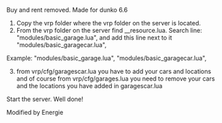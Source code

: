Buy and rent removed. Made for dunko 6.6

1. Copy the vrp folder where the vrp folder on the server is located.
2. From the vrp folder on the server find __resource.lua. Search line: "modules/basic_garage.lua", and add this line next to it "modules/basic_garagecar.lua",

Example: 
"modules/basic_garage.lua",
"modules/basic_garagecar.lua",

3. from vrp/cfg/garagescar.lua you have to add your cars and locations and of course from vrp/cfg/garages.lua you need to remove your cars and the locations you have added in garagescar.lua

Start the server. Well done!


Modified by Energie
